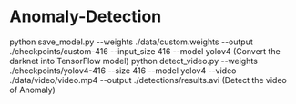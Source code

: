 # Anomaly-Detection
python save_model.py --weights ./data/custom.weights --output ./checkpoints/custom-416 --input_size 416 --model yolov4 
(Convert the darknet into TensorFlow model)
python detect_video.py --weights ./checkpoints/yolov4-416 --size 416 --model yolov4 --video ./data/video/video.mp4 --output ./detections/results.avi
(Detect the video of Anomaly)
